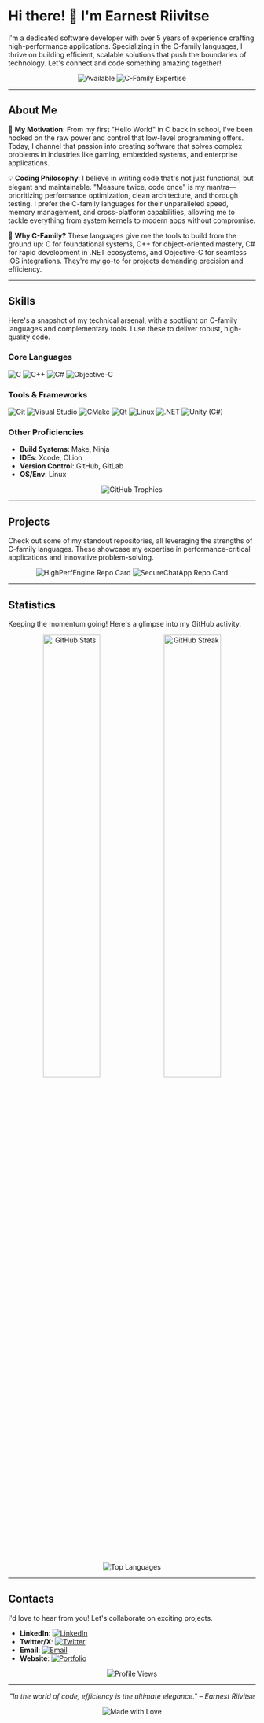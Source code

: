 # Hi there! 👋 I'm Earnest Riivitse

I'm a dedicated software developer with over 5 years of experience crafting high-performance applications. Specializing in the C-family languages, I thrive on building efficient, scalable solutions that push the boundaries of technology. Let's connect and code something amazing together!

<p align="center">
  <img src="https://img.shields.io/badge/Status-Available-brightgreen?style=for-the-badge&logo=available&logoColor=white" alt="Available">
  <img src="https://img.shields.io/badge/Focus-C--Family%20Expertise-blue?style=for-the-badge&logo=c&logoColor=white" alt="C-Family Expertise">
</p>

---

## About Me

🌟 **My Motivation**: From my first "Hello World" in C back in school, I've been hooked on the raw power and control that low-level programming offers. Today, I channel that passion into creating software that solves complex problems in industries like gaming, embedded systems, and enterprise applications.

💡 **Coding Philosophy**: I believe in writing code that's not just functional, but elegant and maintainable. "Measure twice, code once" is my mantra—prioritizing performance optimization, clean architecture, and thorough testing. I prefer the C-family languages for their unparalleled speed, memory management, and cross-platform capabilities, allowing me to tackle everything from system kernels to modern apps without compromise.

🚀 **Why C-Family?** These languages give me the tools to build from the ground up: C for foundational systems, C++ for object-oriented mastery, C# for rapid development in .NET ecosystems, and Objective-C for seamless iOS integrations. They're my go-to for projects demanding precision and efficiency.

---

## Skills

Here's a snapshot of my technical arsenal, with a spotlight on C-family languages and complementary tools. I use these to deliver robust, high-quality code.

### Core Languages
<p>
  <img src="https://img.shields.io/badge/C-00599C?style=for-the-badge&logo=c&logoColor=white" alt="C">
  <img src="https://img.shields.io/badge/C%2B%2B-00599C?style=for-the-badge&logo=c%2B%2B&logoColor=white" alt="C++">
  <img src="https://img.shields.io/badge/C%23-239120?style=for-the-badge&logo=c-sharp&logoColor=white" alt="C#">
  <img src="https://img.shields.io/badge/Objective--C-438EFF?style=for-the-badge&logo=apple&logoColor=white" alt="Objective-C">
</p>

### Tools & Frameworks
<p>
  <img src="https://img.shields.io/badge/Git-F05032?style=for-the-badge&logo=git&logoColor=white" alt="Git">
  <img src="https://img.shields.io/badge/Visual%20Studio-5C2D91?style=for-the-badge&logo=visual-studio&logoColor=white" alt="Visual Studio">
  <img src="https://img.shields.io/badge/CMake-064F8C?style=for-the-badge&logo=cmake&logoColor=white" alt="CMake">
  <img src="https://img.shields.io/badge/Qt-41CD52?style=for-the-badge&logo=qt&logoColor=white" alt="Qt">
  <img src="https://img.shields.io/badge/Linux-FCC624?style=for-the-badge&logo=linux&logoColor=black" alt="Linux">
  <img src="https://img.shields.io/badge/.NET-512BD4?style=for-the-badge&logo=dotnet&logoColor=white" alt=" .NET">
  <img src="https://img.shields.io/badge/Unity-100000?style=for-the-badge&logo=unity&logoColor=white" alt="Unity (C#)">
</p>

### Other Proficiencies
- **Build Systems**: Make, Ninja
- **IDEs**: Xcode, CLion
- **Version Control**: GitHub, GitLab
- **OS/Env**: Linux

<p align="center">
  <img src="https://github-profile-trophy.vercel.app/?username=EarnestAxis5546&theme=onedark&no-frame=true&margin-w=15&margin-h=15" alt="GitHub Trophies" />
</p>

---

## Projects

Check out some of my standout repositories, all leveraging the strengths of C-family languages. These showcase my expertise in performance-critical applications and innovative problem-solving.


<p align="center">
  <img src="https://github-readme-stats.vercel.app/api/pin/?username=EarnestAxis5546&repo=HighPerfEngine&theme=dracula" alt="HighPerfEngine Repo Card">
  <img src="https://github-readme-stats.vercel.app/api/pin/?username=EarnestAxis5546&repo=SecureChatApp&theme=dracula" alt="SecureChatApp Repo Card">
</p>

---

## Statistics

Keeping the momentum going! Here's a glimpse into my GitHub activity.

<p align="center">
  <img src="https://github-readme-stats.vercel.app/api?username=EarnestAxis5546&show_icons=true&theme=dracula&hide_border=true&include_all_commits=true&count_private=true" alt="GitHub Stats" width="48%">
  <img src="https://github-readme-streak-stats.herokuapp.com/?user=EarnestAxis5546&theme=dracula&hide_border=true" alt="GitHub Streak" width="48%">
</p>

<p align="center">
  <img src="https://github-readme-stats.vercel.app/api/top-langs/?username=EarnestAxis5546&layout=compact&theme=dracula&hide_border=true&langs_count=8" alt="Top Languages">
</p>

---

## Contacts

I'd love to hear from you! Let's collaborate on exciting projects.

- **LinkedIn**: [![LinkedIn](https://img.shields.io/badge/LinkedIn-0077B5?style=for-the-badge&logo=linkedin&logoColor=white)](https://www.linkedin.com/in/alexjohnsondev/)
- **Twitter/X**: [![Twitter](https://img.shields.io/badge/Twitter-1DA1F2?style=for-the-badge&logo=twitter&logoColor=white)](https://twitter.com/alexjohnsondev)
- **Email**: [![Email](https://img.shields.io/badge/Email-D14836?style=for-the-badge&logo=gmail&logoColor=white)](mailto:alex@johnsondev.com)
- **Website**: [![Portfolio](https://img.shields.io/badge/Portfolio-000000?style=for-the-badge&logo=about.me&logoColor=white)](https://alexjohnsondev.com)

<p align="center">
  <img src="https://komarev.com/ghpvc/?username=EarnestAxis5546v&style=for-the-badge&color=blueviolet" alt="Profile Views">
</p>

---

<p align="center">
  <em>"In the world of code, efficiency is the ultimate elegance." – Earnest Riivitse</em>
</p>

<p align="center">
  <img src="https://img.shields.io/badge/Made%20with%20❤️%20by%20Grok-FF69B4?style=flat-square" alt="Made with Love">
</p>

